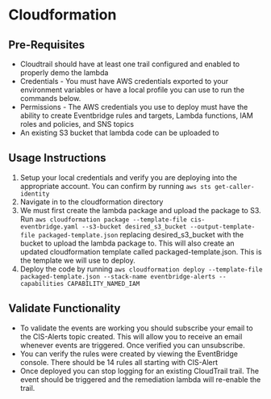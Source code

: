 # Cloudformation

## Pre-Requisites
* Cloudtrail should have at least one trail configured and enabled to properly demo the lambda
* Credentials - You must have AWS credentials exported to your environment variables or have a local profile you can use to run the commands below. 
* Permissions - The AWS credentials you use to deploy must have the ability to create Eventbridge rules and targets, Lambda functions, IAM roles and policies, and SNS topics
* An existing S3 bucket that lambda code can be uploaded to

## Usage Instructions
1. Setup your local credentials and verify you are deploying into the appropriate account. You can confirm by running `aws sts get-caller-identity`
3. Navigate in to the cloudformation directory
2. We must first create the lambda package and upload the package to S3. Run `aws cloudformation package --template-file cis-eventbridge.yaml --s3-bucket desired_s3_bucket --output-template-file packaged-template.json` replacing desired_s3_bucket with the bucket to upload the lambda package to. This will also create an updated cloudformation template called packaged-template.json. This is the template we will use to deploy.
3. Deploy the code by running `aws cloudformation deploy --template-file packaged-template.json --stack-name eventbridge-alerts --capabilities CAPABILITY_NAMED_IAM`


## Validate Functionality
* To validate the events are working you should subscribe your email to the CIS-Alerts topic created. This will allow you to receive an email whenever events are triggered. Once verified you can unsubscribe.
* You can verify the rules were created by viewing the EventBridge console. There should be 14 rules all starting with CIS-Alert
* Once deployed you can stop logging for an existing CloudTrail trail. The event should be triggered and the remediation lambda will re-enable the trail.
